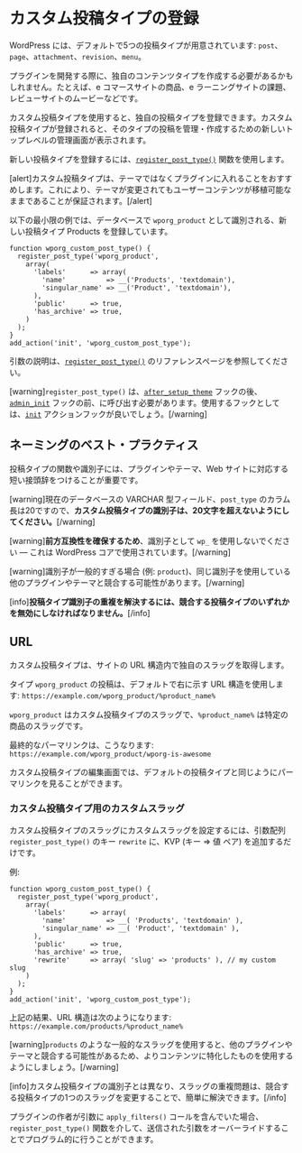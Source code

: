 <!-- 
# Registering Custom Post Types
 -->
# カスタム投稿タイプの登録

<!-- 
WordPress comes with five default post types: `post`, `page`, `attachment`, `revision`, and `menu`.
 -->
WordPress には、デフォルトで5つの投稿タイプが用意されています: `post`、`page`、`attachment`、`revision`、`menu`。

<!-- 
While developing your plugin, you may need to create your own specific content type: for example, products for an e-commerce website, assignments for an e-learning website, or movies for a review website.
 -->
プラグインを開発する際に、独自のコンテンツタイプを作成する必要があるかもしれません。たとえば、e コマースサイトの商品、e ラーニングサイトの課題、レビューサイトのムービーなどです。

<!-- 
Using Custom Post Types, you can register your own post type. Once a custom post type is registered, it gets a new top-level administrative screen that can be used to manage and create posts of that type.
 -->
カスタム投稿タイプを使用すると、独自の投稿タイプを登録できます。カスタム投稿タイプが登録されると、そのタイプの投稿を管理・作成するための新しいトップレベルの管理画面が表示されます。

<!-- 
To register a new post type, you use the [`register_post_type()`](https://developer.wordpress.org/reference/functions/register_post_type/) function.
 -->
新しい投稿タイプを登録するには、[`register_post_type()`](https://developer.wordpress.org/reference/functions/register_post_type/) 関数を使用します。

<!-- 
[alert]We recommend that you put custom post types in a plugin rather than a theme. This ensures that user content remains portable even if the theme is changed.[/alert]
 -->
[alert]カスタム投稿タイプは、テーマではなくプラグインに入れることをおすすめします。これにより、テーマが変更されてもユーザーコンテンツが移植可能なままであることが保証されます。[/alert]

<!-- 
The following minimal example registers a new post type, Products, which is identified in the database as `wporg_product`.
 -->
以下の最小限の例では、データベースで `wporg_product` として識別される、新しい投稿タイプ Products を登録しています。

```
function wporg_custom_post_type() {
  register_post_type('wporg_product',
    array(
      'labels'      => array(
        'name'          => __('Products', 'textdomain'),
        'singular_name' => __('Product', 'textdomain'),
      ),
      'public'      => true,
      'has_archive' => true,
    )
  );
}
add_action('init', 'wporg_custom_post_type');
```

<!-- 
Please visit the reference page for [`register_post_type()`](https://developer.wordpress.org/reference/functions/register_post_type/) for the description of arguments.
 -->
引数の説明は、[`register_post_type()`](https://developer.wordpress.org/reference/functions/register_post_type/) のリファレンスページを参照してください。

<!-- 
[warning]You must call `register_post_type()` before the [`admin_init`](https://developer.wordpress.org/reference/hooks/admin_init/) hook and after the [`after_setup_theme`](https://developer.wordpress.org/reference/hooks/after_setup_theme/) hook. A good hook to use is the [`init`](https://developer.wordpress.org/reference/hooks/init/) action hook.[/warning]
 -->
[warning]`register_post_type()` は、[`after_setup_theme`](https://developer.wordpress.org/reference/hooks/after_setup_theme/) フックの後、[`admin_init`](https://developer.wordpress.org/reference/hooks/admin_init/) フックの前、に呼び出す必要があります。使用するフックとしては、[`init`](https://developer.wordpress.org/reference/hooks/init/) アクションフックが良いでしょう。[/warning]

<!-- 
## Naming Best Practices
 -->
## ネーミングのベスト・プラクティス

<!-- 
It is important that you prefix your post type functions and identifiers with a short prefix that corresponds to your plugin, theme, or website.
 -->
投稿タイプの関数や識別子には、プラグインやテーマ、Web サイトに対応する短い接頭辞をつけることが重要です。

<!-- 
[warning]**Make sure your custom post type identifier does not exceed 20 characters** as the `post_type` column in the database is currently a VARCHAR field of that length.[/warning]
 -->
[warning]現在のデータベースの VARCHAR 型フィールド、`post_type` のカラム長は20ですので、**カスタム投稿タイプの識別子は、20文字を超えないようにしてください。**[/warning]

<!-- 
[warning]**To ensure forward compatibility**, do not use `wp_` as your identifier — it is being used by WordPress core.[/warning]
 -->
[warning]**前方互換性を確保するため**、識別子として `wp_` を使用しないでください — これは WordPress コアで使用されています。[/warning]

<!-- 
[warning]If your identifier is too generic (for example: `product`), it may conflict with other plugins or themes that have chosen to use that same identifier.[/warning]
 -->
[warning]識別子が一般的すぎる場合 (例: `product`)、同じ識別子を使用している他のプラグインやテーマと競合する可能性があります。[/warning]

<!-- 
[info]**Solving duplicate post type identifiers is not possible without disabling one of the conflicting post types.**[/info]
 -->
[info]**投稿タイプ識別子の重複を解決するには、競合する投稿タイプのいずれかを無効にしなければなりません。**[/info]

<!-- 
## URLs
 -->
## URL

<!-- 
A custom post type gets its own slug within the site URL structure.
 -->
カスタム投稿タイプは、サイトの URL 構造内で独自のスラッグを取得します。

<!-- 
A post of type `wporg_product` will use the following URL structure by default: `https://example.com/wporg_product/%product_name%`.
 -->
タイプ `wporg_product` の投稿は、デフォルトで右に示す URL 構造を使用します: `https://example.com/wporg_product/%product_name%`

<!-- 
`wporg_product` is the slug of your custom post type and `%product_name%` is the slug of your particular product.
 -->
`wporg_product` はカスタム投稿タイプのスラッグで、`%product_name%` は特定の商品のスラッグです。

<!-- 
The final permalink would be: `https://example.com/wporg_product/wporg-is-awesome`.
 -->
最終的なパーマリンクは、こうなります: `https://example.com/wporg_product/wporg-is-awesome`

<!-- 
You can see the permalink on the edit screen for your custom post type, just like with default post types.
 -->
カスタム投稿タイプの編集画面では、デフォルトの投稿タイプと同じようにパーマリンクを見ることができます。

<!-- 
### A Custom Slug for a Custom Post Type
 -->
### カスタム投稿タイプ用のカスタムスラッグ

<!-- 
To set a custom slug for the slug of your custom post type all you need to do is add a key => value pair to the `rewrite` key in the `register_post_type()` arguments array.
 -->
カスタム投稿タイプのスラッグにカスタムスラッグを設定するには、引数配列 `register_post_type()` のキー `rewrite` に、KVP (キー => 値 ペア) を追加するだけです。

<!-- 
Example:
 -->
例:

```
function wporg_custom_post_type() {
  register_post_type('wporg_product',
    array(
      'labels'      => array(
        'name'          => __( 'Products', 'textdomain' ),
        'singular_name' => __( 'Product', 'textdomain' ),
      ),
      'public'      => true,
      'has_archive' => true,
      'rewrite'     => array( 'slug' => 'products' ), // my custom slug
    )
  );
}
add_action('init', 'wporg_custom_post_type');
```

<!-- 
The above will result in the following URL structure: `https://example.com/products/%product_name%`
 -->
上記の結果、URL 構造は次のようになります: `https://example.com/products/%product_name%`

<!-- 
[warning]Using a generic slug like `products` can potentially conflict with other plugins or themes, so try to use one that is more specific to your content.[/warning]
 -->
[warning]`products` のような一般的なスラッグを使用すると、他のプラグインやテーマと競合する可能性があるため、よりコンテンツに特化したものを使用するようにしましょう。[/warning]

<!-- 
[info]Unlike the custom post type identifiers, the duplicate slug problem can be solved easily by changing the slug for one of the conflicting post types.[/info]
 -->
[info]カスタム投稿タイプの識別子とは異なり、スラッグの重複問題は、競合する投稿タイプの1つのスラッグを変更することで、簡単に解決できます。[/info]

<!-- 
If the plugin author included an `apply_filters()` call on the arguments, this can be done programmatically by overriding the arguments submitted via the `register_post_type()` function.
 -->
プラグインの作者が引数に `apply_filters()` コールを含んでいた場合、`register_post_type()` 関数を介して、送信された引数をオーバーライドすることでプログラム的に行うことができます。

